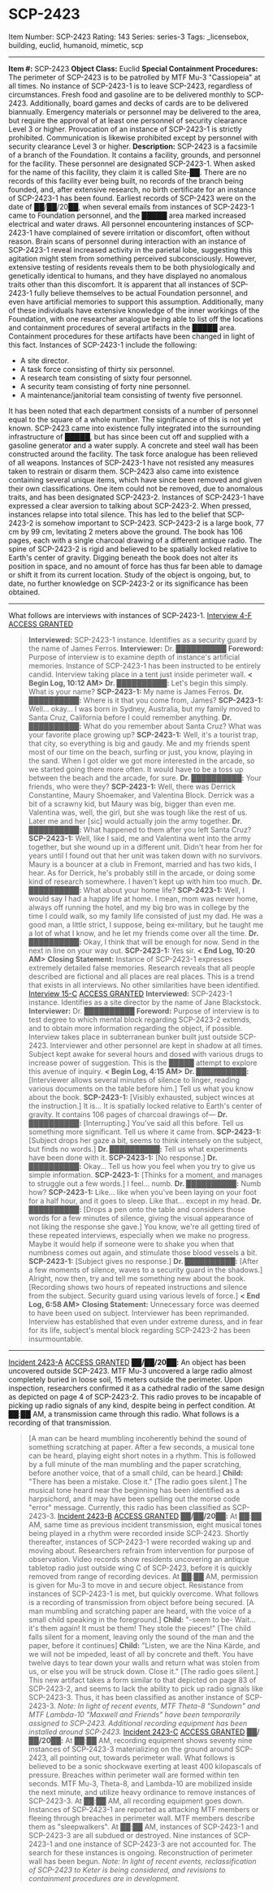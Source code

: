 # SCP-2423
Item Number: SCP-2423
Rating: 143
Series: series-3
Tags: _licensebox, building, euclid, humanoid, mimetic, scp

---

**Item #:** SCP-2423
**Object Class:** Euclid
**Special Containment Procedures:** The perimeter of SCP-2423 is to be patrolled by MTF Mu-3 "Cassiopeia" at all times. No instance of SCP-2423-1 is to leave SCP-2423, regardless of circumstances.
Fresh food and gasoline are to be delivered monthly to SCP-2423. Additionally, board games and decks of cards are to be delivered biannually. Emergency materials or personnel may be delivered to the area, but require the approval of at least one personnel of security clearance Level 3 or higher.
Provocation of an instance of SCP-2423-1 is strictly prohibited. Communication is likewise prohibited except by personnel with security clearance Level 3 or higher.
**Description:** SCP-2423 is a facsimile of a branch of the Foundation. It contains a facility, grounds, and personnel for the facility. These personnel are designated SCP-2423-1. When asked for the name of this facility, they claim it is called Site-██. There are no records of this facility ever being built, no records of the branch being founded, and, after extensive research, no birth certificate for an instance of SCP-2423-1 has been found. Earliest records of SCP-2423 were on the date of ██/██/20██, when several emails from instances of SCP-2423-1 came to Foundation personnel, and the █████ area marked increased electrical and water draws.
All personnel encountering instances of SCP-2423-1 have complained of severe irritation or discomfort, often without reason. Brain scans of personnel during interaction with an instance of SCP-2423-1 reveal increased activity in the parietal lobe, suggesting this agitation might stem from something perceived subconsciously. However, extensive testing of residents reveals them to be both physiologically and genetically identical to humans, and they have displayed no anomalous traits other than this discomfort.
It is apparent that all instances of SCP-2423-1 fully believe themselves to be actual Foundation personnel, and even have artificial memories to support this assumption. Additionally, many of these individuals have extensive knowledge of the inner workings of the Foundation, with one researcher analogue being able to list off the locations and containment procedures of several artifacts in the █████ area. Containment procedures for these artifacts have been changed in light of this fact.
Instances of SCP-2423-1 include the following:
  * A site director.
  * A task force consisting of thirty six personnel.
  * A research team consisting of sixty four personnel.
  * A security team consisting of forty nine personnel.
  * A maintenance/janitorial team consisting of twenty five personnel.

It has been noted that each department consists of a number of personnel equal to the square of a whole number. The significance of this is not yet known.
SCP-2423 came into existence fully integrated into the surrounding infrastructure of █████, but has since been cut off and supplied with a gasoline generator and a water supply. A concrete and steel wall has been constructed around the facility. The task force analogue has been relieved of all weapons. Instances of SCP-2423-1 have not resisted any measures taken to restrain or disarm them.
SCP-2423 also came into existence containing several unique items, which have since been removed and given their own classifications. One item could not be removed, due to anomalous traits, and has been designated SCP-2423-2.
Instances of SCP-2423-1 have expressed a clear aversion to talking about SCP-2423-2. When pressed, instances relapse into total silence. This has led to the belief that SCP-2423-2 is somehow important to SCP-2423.
SCP-2423-2 is a large book, 77 cm by 99 cm, levitating 2 meters above the ground. The book has 106 pages, each with a single charcoal drawing of a different antique radio. The spine of SCP-2423-2 is rigid and believed to be spatially locked relative to Earth's center of gravity. Digging beneath the book does not alter its position in space, and no amount of force has thus far been able to damage or shift it from its current location. Study of the object is ongoing, but, to date, no further knowledge on SCP-2423-2 or its significance has been obtained.
* * *
What follows are interviews with instances of SCP-2423-1.
[Interview 4-F](javascript:;)
[ACCESS GRANTED](javascript:;)
> **Interviewed:** SCP-2423-1 instance. Identifies as a security guard by the name of James Ferros.
> **Interviewer:** Dr. ██████████
> **Foreword:** Purpose of interview is to examine depth of instance's artificial memories. Instance of SCP-2423-1 has been instructed to be entirely candid. Interview taking place in a tent just inside perimeter wall.
> **< Begin Log, 10:12 AM>**
> **Dr. ██████████:** Let's begin this simply. What is your name?
> **SCP-2423-1:** My name is James Ferros.
> **Dr. ██████████:** Where is it that you come from, James?
> **SCP-2423-1:** Well… okay… I was born in Sydney, Australia, but my family moved to Santa Cruz, California before I could remember anything.
> **Dr. ██████████:** What do you remember about Santa Cruz? What was your favorite place growing up?
> **SCP-2423-1:** Well, it's a tourist trap, that city, so everything is big and gaudy. Me and my friends spent most of our time on the beach, surfing or just, you know, playing in the sand. When I got older we got more interested in the arcade, so we started going there more often. It would have to be a toss up between the beach and the arcade, for sure.
> **Dr. ██████████:** Your friends, who were they?
> **SCP-2423-1:** Well, there was Derrick Constantine, Maury Shoemaker, and Valentina Block. Derrick was a bit of a scrawny kid, but Maury was big, bigger than even me. Valentina was, well, the girl, but she was tough like the rest of us. Later me and her [sic] would actually join the army together.
> **Dr. ██████████:** What happened to them after you left Santa Cruz?
> **SCP-2423-1:** Well, like I said, me and Valentina went into the army together, but she wound up in a different unit. Didn't hear from her for years until I found out that her unit was taken down with no survivors. Maury is a bouncer at a club in Fremont, married and has two kids, I hear. As for Derrick, he's probably still in the arcade, or doing some kind of research somewhere. I haven't kept up with him too much.
> **Dr. ██████████:** What about your home life?
> **SCP-2423-1:** Well, I would say I had a happy life at home. I mean, mom was never home, always off running the hotel, and my big bro was in college by the time I could walk, so my family life consisted of just my dad. He was a good man, a little strict, I suppose, being ex-military, but he taught me a lot of what I know, and he let my friends come over all the time.
> **Dr. ██████████:** Okay, I think that will be enough for now. Send in the next in line on your way out.
> **SCP-2423-1:** Yes sir.
> **< End Log, 10:20 AM>**
> **Closing Statement:** Instance of SCP-2423-1 expresses extremely detailed false memories. Research reveals that all people described are fictional and all places are real places. This is a trend that exists in all interviews. No other similarities have been identified.
[Interview 15-C](javascript:;)
[ACCESS GRANTED](javascript:;)
> **Interviewed:** SCP-2423-1 instance. Identifies as a site director by the name of Jane Blackstock.
> **Interviewer:** Dr. ██████████
> **Foreword:** Purpose of interview is to test degree to which mental block regarding SCP-2423-2 extends, and to obtain more information regarding the object, if possible. Interview takes place in subterranean bunker built just outside SCP-2423. Interviewer and other personnel are kept in shadow at all times. Subject kept awake for several hours and dosed with various drugs to increase power of suggestion. This is the █████ attempt to explore this avenue of inquiry.
> **< Begin Log, 4:15 AM>**
> **Dr. ██████████:** [Interviewer allows several minutes of silence to linger, reading various documents on the table before him.] Tell us what you know about the book.
> **SCP-2423-1:** [Visibly exhausted, subject winces at the instruction.] It is… It is spatially locked relative to Earth's center of gravity. It contains 106 pages of charcoal drawings of—
> **Dr. ██████████:** [Interrupting.] You've said all this before. Tell us something more significant. Tell us where it came from.
> **SCP-2423-1:** [Subject drops her gaze a bit, seems to think intensely on the subject, but finds no words.]
> **Dr. ██████████:** Tell us what experiments have been done with it.
> **SCP-2423-1:** [No response.]
> **Dr. ██████████:** Okay… Tell us how you feel when you try to give us simple information.
> **SCP-2423-1:** [Thinks for a moment, and manages to struggle out a few words.] I feel… numb.
> **Dr. ██████████:** Numb how?
> **SCP-2423-1:** Like… like when you've been laying on your foot for a half hour, and it goes to sleep. Like that… except in my head.
> **Dr. ██████████:** [Drops a pen onto the table and considers those words for a few minutes of silence, giving the visual appearance of not liking the response she gave.] You know, we're all getting tired of these repeated interviews, especially when we make no progress. Maybe it would help if someone were to shake you when that numbness comes out again, and stimulate those blood vessels a bit.
> **SCP-2423-1:** [Subject gives no response.]
> **Dr. ██████████:** [After a few moments of silence, waves to a security guard in the shadows.] Alright, now then, try and tell me something new about the book.
> [Recording shows two hours of repeated instructions and silence from the subject. Security guard using various levels of force.]
> **< End Log, 6:58 AM>**
> **Closing Statement:** Unnecessary force was deemed to have been used on subject. Interviewer has been reprimanded. Interview has established that even under extreme duress, and in fear for its life, subject's mental block regarding SCP-2423-2 has been insurmountable.
* * *
[Incident 2423-A](javascript:;)
[ACCESS GRANTED](javascript:;)
**██/██/20██:** An object has been uncovered outside SCP-2423. MTF Mu-3 uncovered a large radio almost completely buried in loose soil, 15 meters outside the perimeter. Upon inspection, researchers confirmed it as a cathedral radio of the same design as depicted on page 4 of SCP-2423-2. This radio proves to be incapable of picking up radio signals of any kind, despite being in perfect condition. At ██:██ AM, a transmission came through this radio. What follows is a recording of that transmission.
> [A man can be heard mumbling incoherently behind the sound of something scratching at paper. After a few seconds, a musical tone can be heard, playing eight short notes in a rhythm. This is followed by a full minute of the man mumbling and the paper scratching, before another voice, that of a small child, can be heard.]
> **Child:** "There has been a mistake. Close it."
> [The radio goes silent.]
The musical tone heard near the beginning has been identified as a harpsichord, and it may have been spelling out the morse code "error" message. Currently, this radio has been classified as SCP-2423-3.
[Incident 2423-B](javascript:;)
[ACCESS GRANTED](javascript:;)
**██/██/20██:** At ██:██ AM, same time as previous incident transmission, eight musical tones being played in a rhythm were recorded inside SCP-2423. Shortly thereafter, instances of SCP-2423-1 were recorded waking up and moving about. Researchers refrain from intervention for purpose of observation. Video records show residents uncovering an antique tabletop radio just outside wing C of SCP-2423, before it is quickly removed from range of recording devices.
At ██:██ AM, permission is given for Mu-3 to move in and secure object. Resistance from instances of SCP-2423-1 is met, but quickly overcome. What follows is a recording of transmission from object before being secured.
> [A man mumbling and scratching paper are heard, with the voice of a small child speaking in the foreground.]
> **Child:** "-seem to be- Wait… it's them again! It must be them! They stole the pieces!"
> [The child falls silent for a moment, leaving only the sound of the man and the paper, before it continues]
> **Child:** "Listen, we are the Nina Kärde, and we will not be impeded, least of all by concrete and theft. You have twelve days to tear down your walls and return what was stolen from us, or else you will be struck down. Close it."
> [The radio goes silent.]
This new artifact takes a form similar to that depicted on page 83 of SCP-2423-2, and seems to lack the ability to pick up radio signals like SCP-2423-3. Thus, it has been classified as another instance of SCP-2423-3.
_Note: In light of recent events, MTF Theta-8 "Sundown" and MTF Lambda-10 "Maxwell and Friends" have been temporarily assigned to SCP-2423. Additional recording equipment has been installed around SCP-2423._
[Incident 2423-C](javascript:;)
[ACCESS GRANTED](javascript:;)
**██/██/20██:** At ██:██ AM, recording equipment shows seventy nine instances of SCP-2423-3 materializing on the ground around SCP-2423, all pointing out, towards perimeter wall. What follows is believed to be a sonic shockwave exerting at least 400 kilopascals of pressure. Breaches within perimeter wall are formed within ten seconds.
MTF Mu-3, Theta-8, and Lambda-10 are mobilized inside the next minute, and utilize heavy ordinance to remove instances of SCP-2423-3. At ██:██ AM, all recording equipment goes down. Instances of SCP-2423-1 are reported as attacking MTF members or fleeing through breaches in perimeter wall. MTF members describe them as "sleepwalkers".
At ██:██ AM, instances of SCP-2423-1 and SCP-2423-3 are all subdued or destroyed. Nine instances of SCP-2423-1 and one instance of SCP-2423-3 are not accounted for. The search for these instances is ongoing. Reconstruction of perimeter wall has been begun.
_Note: In light of recent events, reclassification of SCP-2423 to Keter is being considered, and revisions to containment procedures are in development._